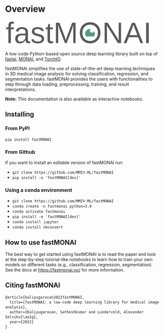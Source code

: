 Overview
================

<!-- WARNING: THIS FILE WAS AUTOGENERATED! DO NOT EDIT! -->

![](https://github.com/skaliy/skaliy.github.io/blob/master/assets/fastmonai_v1.png?raw=true)

A low-code Python-based open source deep learning library built on top
of [fastai](https://github.com/fastai/fastai),
[MONAI](https://monai.io/), and
[TorchIO](https://torchio.readthedocs.io/).

fastMONAI simplifies the use of state-of-the-art deep learning
techniques in 3D medical image analysis for solving classification,
regression, and segmentation tasks. fastMONAI provides the users with
functionalities to step through data loading, preprocessing, training,
and result interpretations.

<b>Note:</b> This documentation is also available as interactive
notebooks.

## Installing

### From PyPI

`pip install fastMONAI`

### From Github

If you want to install an editable version of fastMONAI run:

- `git clone https://github.com/MMIV-ML/fastMONAI`
- `pip install -e 'fastMONAI[dev]'`

### Using a conda environment

- `git clone https://github.com/MMIV-ML/fastMONAI`
-  `conda create -n fastmonai python=3.9`
-  `conda activate fastmonai`
-  `pip install -e 'fastMONAI[dev]'`
-  `conda install jupyter`
-  `conda install nbconvert`


## How to use fastMONAI

The best way to get started using fastMONAI is to read the paper and
look at the step-by-step tutorial-like notebooks to learn how to train
your own models on different tasks (e.g., classification, regression,
segmentation). See the docs at https://fastmonai.no/ for more
information.

## Citing fastMONAI

    @article{kaliyugarasan2022fastMONAI,
      title={fastMONAI: a low-code deep learning library for medical image analysis},
      author={Kaliyugarasan, Satheshkumar and Lundervold, Alexander Selvikv{\aa}g},
      year={2022}
    }
